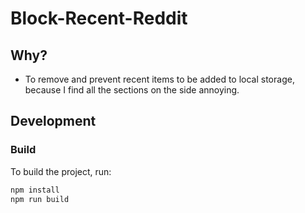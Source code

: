 # Block-Recent-Reddit

## Why?

- To remove and prevent recent items to be added to local storage, because I 
find all the sections on the side annoying.

## Development

### Build

To build the project, run:

```sh
npm install
npm run build
```